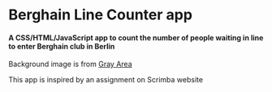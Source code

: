 # Berghain Line Counter app

#### A CSS/HTML/JavaScript app to count the number of people waiting in line to enter Berghain club in Berlin

Background image is from [Gray Area](https://grayarea.co/news/long-lines-at-berghain-have-returned)

This app is inspired by an assignment on Scrimba website 
